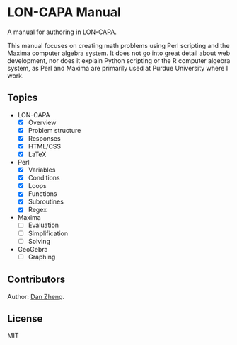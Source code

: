 # LON-CAPA Manual

A manual for authoring in LON-CAPA.

This manual focuses on creating math problems using Perl scripting and the Maxima computer algebra system. It does not go into great detail about web development, nor does it explain Python scripting or the R computer algebra system, as Perl and Maxima are primarily used at Purdue University where I work.

## Topics

- LON-CAPA
    - [x] Overview
    - [x] Problem structure
    - [x] Responses
    - [x] HTML/CSS
    - [x] LaTeX
- Perl
    - [x] Variables
    - [x] Conditions
    - [x] Loops
    - [x] Functions
    - [x] Subroutines
    - [x] Regex
- Maxima
    - [ ] Evaluation
    - [ ] Simplification
    - [ ] Solving
- GeoGebra
    - [ ] Graphing

## Contributors

Author: [Dan Zheng](http://danzheng.me/).

## License

MIT
